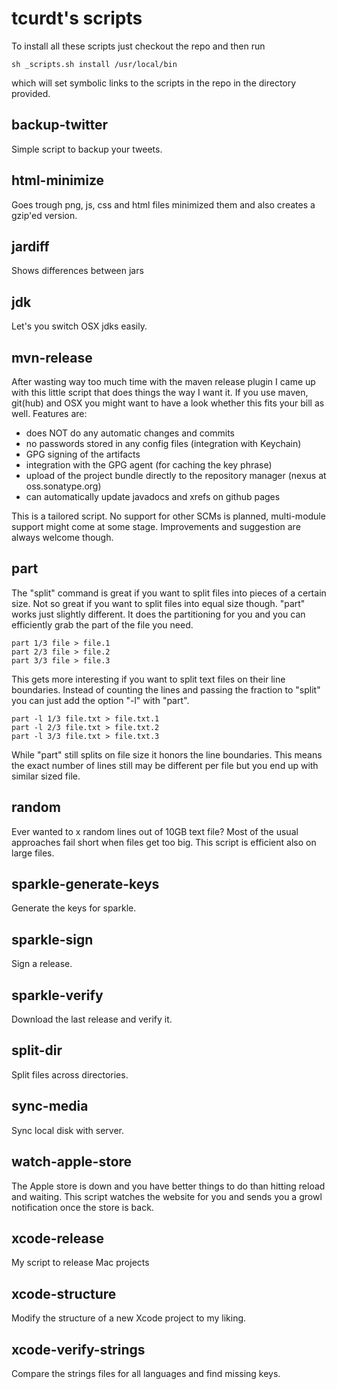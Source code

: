 # tcurdt's scripts

To install all these scripts just checkout the repo and then run

    sh _scripts.sh install /usr/local/bin

which will set symbolic links to the scripts in the repo in the directory provided.

## backup-twitter

Simple script to backup your tweets.

## html-minimize

Goes trough png, js, css and html files minimized them and also creates a gzip'ed version.

## jardiff

Shows differences between jars

## jdk

Let's you switch OSX jdks easily.

## mvn-release

After wasting way too much time with the maven release plugin I came up with this little script that does things the way I want it. If you use maven, git(hub) and OSX you might want to have a look whether this fits your bill as well. Features are:

- does NOT do any automatic changes and commits
- no passwords stored in any config files (integration with Keychain)
- GPG signing of the artifacts
- integration with the GPG agent (for caching the key phrase)
- upload of the project bundle directly to the repository manager (nexus at oss.sonatype.org)
- can automatically update javadocs and xrefs on github pages

This is a tailored script. No support for other SCMs is planned, multi-module support might come at some stage. Improvements and suggestion are always welcome though.

## part

The "split" command is great if you want to split files into pieces of a certain size. Not so great if you want to split files into equal size though. "part" works just slightly different. It does the partitioning for you and you can efficiently grab the part of the file you need.

    part 1/3 file > file.1
    part 2/3 file > file.2
    part 3/3 file > file.3

This gets more interesting if you want to split text files on their line boundaries. Instead of counting the lines and passing the fraction to "split" you can just add the option "-l" with "part".

    part -l 1/3 file.txt > file.txt.1
    part -l 2/3 file.txt > file.txt.2
    part -l 3/3 file.txt > file.txt.3

While "part" still splits on file size it honors the line boundaries. This means the exact number of lines still may be different per file but you end up with similar sized file.

## random

Ever wanted to x random lines out of 10GB text file? Most of the usual approaches fail short when files get too big. This script is efficient also on large files.

## sparkle-generate-keys

Generate the keys for sparkle.

## sparkle-sign

Sign a release.

## sparkle-verify

Download the last release and verify it.

## split-dir

Split files across directories.

## sync-media

Sync local disk with server.

## watch-apple-store

The Apple store is down and you have better things to do than hitting reload and waiting. This script watches the website for you and sends you a growl notification once the store is back.

## xcode-release

My script to release Mac projects

## xcode-structure

Modify the structure of a new Xcode project to my liking.

## xcode-verify-strings

Compare the strings files for all languages and find missing keys.